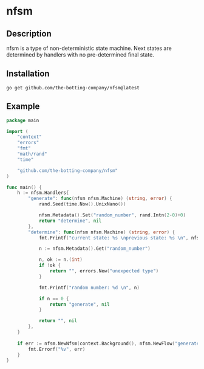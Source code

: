 # nfsm

## Description

nfsm is a type of non-deterministic state machine. Next states are determined by handlers with no pre-determined final state.

## Installation

```
go get github.com/the-botting-company/nfsm@latest
```

## Example

```go
package main

import (
	"context"
	"errors"
	"fmt"
	"math/rand"
	"time"

	"github.com/the-botting-company/nfsm"
)

func main() {
	h := nfsm.Handlers{
		"generate": func(nfsm nfsm.Machine) (string, error) {
			rand.Seed(time.Now().UnixNano())

			nfsm.Metadata().Set("random_number", rand.Intn(2-0)+0)
			return "determine", nil
		},
		"determine": func(nfsm nfsm.Machine) (string, error) {
			fmt.Printf("current state: %s \nprevious state: %s \n", nfsm.Current(), nfsm.Previous())

			n := nfsm.Metadata().Get("random_number")

			n, ok := n.(int)
			if !ok {
				return "", errors.New("unexpected type")
			}

			fmt.Printf("random number: %d \n", n)

			if n == 0 {
				return "generate", nil
			}

			return "", nil
		},
	}
	
	if err := nfsm.NewNfsm(context.Background(), nfsm.NewFlow("generate", h)).Execute(); err != nil {
		fmt.Errorf("%v", err)
	}
}

```

